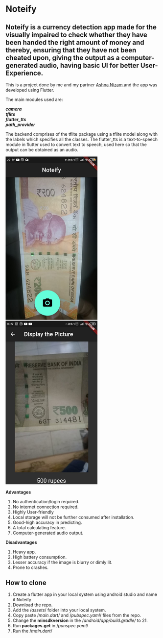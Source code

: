 # Noteify
## Noteify is a currency detection app made for the visually impaired to check whether they have been handed the right amount of money and thereby, ensuring that they have not been cheated upon, giving the output as a computer-generated audio, having basic UI for better User-Experience. 

This is a project done by me and my partner <a href= "https://github.com/Ashniz24"> Ashna Nizam </a> and the app was developed using Flutter.

The main modules used are:

***camera*** <br>
***tflite*** <br>
***flutter_tts*** <br>
***path_provider***

The backend comprises of the tflite package using a tflite model along with the labels which specifies all the classes. The flutter_tts is a text-to-speech module in flutter used to convert text to speech, used here so that the output can be obtained as an audio.

<img src="screenshots/200.jpeg" width="300px" height=auto> <img src="screenshots/500claased.jpeg"  width="300px" height=auto>


**Advantages**
1. No authentication/login required.<br>
2. No internet connection required.<br>
3. Highly User-friendly <br>
4. Local storage will not be further consumed after installation.<br>
5. Good-high accuracy in predicting.<br>
6. A total calculating feature.<br>
7. Computer-generated audio output.<br>

**Disadvantages**
1. Heavy app.<br>
2. High battery consumption.<br>
3. Lesser accuracy if the image is blurry or dimly lit.<br>
4. Prone to crashes.


## How to clone
1. Create a flutter app in your local system using android studio and name it Noteify <br>
2. Download the repo. <br>
3. Add the /*assets*/ folder into your local system. <br>
4. Copy paste /*main.dart*/ and /*pubspec.yaml*/ files from the repo. <br>
5. Change the **minsdkversion** in the /*android/app/build.gradle/* to 21. <br>
6. Run **packages.get** in /*punspec.yaml*/
7. Run the /*main.dart*/
